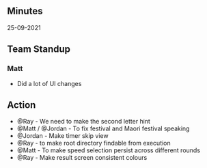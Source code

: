 ## Minutes

25-09-2021

## Team Standup

### Matt

* Did a lot of UI changes


## Action

* @Ray - We need to make the second letter hint
* @Matt / @Jordan - To fix festival and Maori festival speaking
* @Jordan - Make timer skip view
* @Ray - to make root directory findable from execution
* @Matt - To make speed selection persist across different rounds
* @Ray - Make result screen consistent colours
